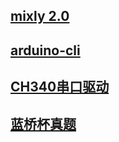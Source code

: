 ## [mixly 2.0](http://www.cele-tech.com:5000/sharing/m949pbl1c)

## [arduino-cli](http://www.cele-tech.com:5000/sharing/F0KFnTL4j)

## [CH340串口驱动](http://www.cele-tech.com:5000/sharing/ehKwQro7V)

## [蓝桥杯真题](http://www.cele-tech.com:5000/sharing/ZA05Nnp39)

